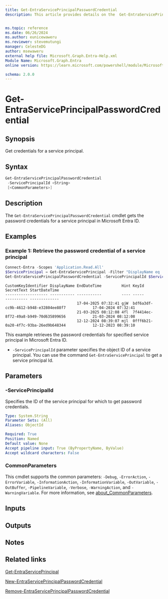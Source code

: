 ```yaml
---
title: Get-EntraServicePrincipalPasswordCredential
description: This article provides details on the  Get-EntraServicePrincipalPasswordCredential Command.


ms.topic: reference
ms.date: 06/26/2024
ms.author: eunicewaweru
ms.reviewer: stevemutungi
manager: CelesteDG
author: msewaweru
external help file: Microsoft.Graph.Entra-Help.xml
Module Name: Microsoft.Graph.Entra
online version: https://learn.microsoft.com/powershell/module/Microsoft.Graph.Entra/Get-EntraServicePrincipalPasswordCredential

schema: 2.0.0
---
```


# Get-EntraServicePrincipalPasswordCredential

## Synopsis

Get credentials for a service principal.

## Syntax

```powershell
Get-EntraServicePrincipalPasswordCredential
 -ServicePrincipalId <String>
 [<CommonParameters>]
```

## Description

The `Get-EntraServicePrincipalPasswordCredential` cmdlet gets the password credentials for a service principal in Microsoft Entra ID.

## Examples

### Example 1: Retrieve the password credential of a service principal

```powershell
Connect-Entra -Scopes 'Application.Read.All'
$ServicePrincipal = Get-EntraServicePrincipal -Filter "DisplayName eq '<service-principal-display-name>'"
Get-EntraServicePrincipalPasswordCredential -ServicePrincipalId $ServicePrincipal.ObjectId
```

```Output
CustomKeyIdentifier DisplayName EndDateTime         Hint KeyId                                SecretText StartDateTime
------------------- ----------- -----------         ---- -----                                ---------- -------------
                                17-04-2025 07:32:41 gjW  bdf6a3df-cc9b-4612-b948-e32804ee88f7            17-04-2024 07:32:41
                                21-03-2025 08:12:08 4fl  7f4414ec-8f72-49a8-b949-70d635899656            21-03-2024 08:12:08
                                12-12-2024 08:39:07 mjl  0fff6b21-0a20-4f7c-93ba-26ed9b648344            12-12-2023 08:39:10
```

This example retrieves the password credentials for specified service principal in Microsoft Entra ID.

- `-ServicePrincipalId` parameter specifies the object ID of a service principal. You can use the command `Get-EntraServicePrincipal` to get a service principal Id.

## Parameters

### -ServicePrincipalId

Specifies the ID of the service principal for which to get password credentials.

```yaml
Type: System.String
Parameter Sets: (All)
Aliases: ObjectId

Required: True
Position: Named
Default value: None
Accept pipeline input: True (ByPropertyName, ByValue)
Accept wildcard characters: False
```

### CommonParameters

This cmdlet supports the common parameters: `-Debug`, `-ErrorAction`, `-ErrorVariable`, `-InformationAction`, `-InformationVariable`, `-OutVariable`, `-OutBuffer`, `-PipelineVariable`, `-Verbose`, `-WarningAction`, and `-WarningVariable`. For more information, see [about_CommonParameters](https://go.microsoft.com/fwlink/?LinkID=113216).

## Inputs

## Outputs

## Notes

## Related links

[Get-EntraServicePrincipal](Get-EntraServicePrincipal.md)

[New-EntraServicePrincipalPasswordCredential](New-EntraServicePrincipalPasswordCredential.md)

[Remove-EntraServicePrincipalPasswordCredential](Remove-EntraServicePrincipalPasswordCredential.md)
